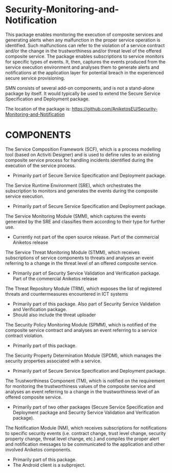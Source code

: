 Security-Monitoring-and-Notification
============================================

This package enables monitoring the execution of composite services and generating alerts when any malfunction in the proper service operation is identified. Such malfunctions can refer to the violation of a service contract and/or the change in the trustworthiness and/or threat level of the offered composite service.
The package enables subscriptions to service monitors for specific types of events. It, then, captures the events produced from the service execution environment and analyses them to generate alerts and notifications at the application layer for potential breach in the experienced secure service provisioning.

SMN consists of several add-on components, and is not a stand-alone package by itself. It would typically be used to extend the Secure Service Specification and Deployment package.

The location of the package is:
https://github.com/AniketosEU/Security-Monitoring-and-Notification

COMPONENTS
============================================

The Service Composition Framework (SCF), which is a process modelling tool (based on Activiti Designer) and is used to define rules to an existing composite service process for handling incidents identified during the execution of the service process.
- Primarily part of Secure Service Specification and Deployment package.

The Service Runtime Environment (SRE), which orchestrates the subscription to monitors and generates the events during the composite service execution.
- Primarily part of Secure Service Specification and Deployment package.

The Service Monitoring Module (SMM), which captures the events generated by the SRE and classifies them according to their type for further use.
- Currently not part of the open source release. Part of the commercial Aniketos release


The Service Threat Monitoring Module (STMM), which receives subscriptions of service components to threats and analyses an event referring to a change in the threat level of an offered composite service.
- Primarily part of Security Service Validation and Verification package. Part of the commercial Aniketos release

The Threat Repository Module (TRM), which exposes the list of registered threats and countermeasures encountered in ICT systems
- Primarily part of this package. Also part of Security Service Validation and Verification package. 
-	Should also include the threat uploader

The Security Policy Monitoring Module (SPMM), which is notified of the composite service contract and analyses an event referring to a service contract violation.
- Primarily part of this package.

The Security Property Determination Module (SPDM), which manages the security properties associated with a service. 
- Primarily part of Secure Service Specification and Deployment package.

The Trustworthiness Component (TM), which is notified on the requirement for monitoring the trustworthiness values of the composite service and analyses an event referring to a change in the trustworthiness level of an offered composite service.
- Primarily part of two other packages (Secure Service Specification and Deployment package and Security Service Validation and Verification package).

The Notification Module (NM), which receives subscriptions for notifications to specific security events (i.e. contract change, trust level change, security property change, threat level change, etc.) and compiles the proper alert and notification messages to be communicated to the application and other involved Aniketos components.
- Primarily part of this package.
-	The Android client is a subproject.
